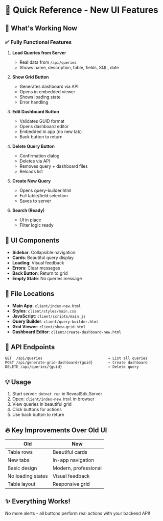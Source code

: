 # 🎯 Quick Reference - New UI Features

## 🚀 What's Working Now

### ✅ Fully Functional Features

1. **Load Queries from Server**
   - Real data from `/api/queries`
   - Shows name, description, table, fields, SQL, date

2. **Show Grid Button**
   - Generates dashboard via API
   - Opens in embedded viewer
   - Shows loading state
   - Error handling

3. **Edit Dashboard Button**
   - Validates GUID format
   - Opens dashboard editor
   - Embedded in app (no new tab)
   - Back button to return

4. **Delete Query Button**
   - Confirmation dialog
   - Deletes via API
   - Removes query + dashboard files
   - Reloads list

5. **Create New Query**
   - Opens query-builder.html
   - Full table/field selection
   - Saves to server

6. **Search (Ready)**
   - UI in place
   - Filter logic ready

## 🎨 UI Components

- **Sidebar**: Collapsible navigation
- **Cards**: Beautiful query display
- **Loading**: Visual feedback
- **Errors**: Clear messages
- **Back Button**: Return to grid
- **Empty State**: No queries message

## 📍 File Locations

- **Main App**: `client/index-new.html`
- **Styles**: `client/styles/main.css`
- **JavaScript**: `client/scripts/main.js`
- **Query Builder**: `client/query-builder.html`
- **Grid Viewer**: `client/show-grid.html`
- **Dashboard Editor**: `client/create-dashboard-new.html`

## 🔌 API Endpoints

```
GET  /api/queries                              → List all queries
POST /api/generate-grid-dashboard/{guid}       → Create dashboard
DELETE /api/queries/{guid}                     → Delete query
```

## 💡 Usage

1. Start server: `dotnet run` in RevealSdk.Server
2. Open: `client/index-new.html` in browser
3. View queries in beautiful grid
4. Click buttons for actions
5. Use back button to return

## 🔥 Key Improvements Over Old UI

| Old | New |
|-----|-----|
| Table rows | Beautiful cards |
| New tabs | In-app navigation |
| Basic design | Modern, professional |
| No loading states | Visual feedback |
| Table layout | Responsive grid |

## ✨ Everything Works!

No more alerts - all buttons perform real actions with your backend API!
